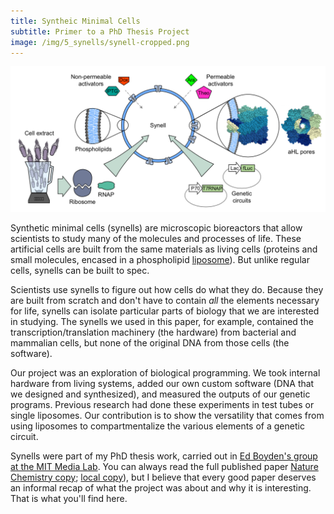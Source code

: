 ```yaml
---
title: Syntheic Minimal Cells
subtitle: Primer to a PhD Thesis Project
image: /img/5_synells/synell-cropped.png
---
```


![Synells overview](/img/5_synells/synell1.png)

Synthetic minimal cells (synells) are microscopic bioreactors that allow scientists to study many of the molecules and processes of life. These artificial cells are built from the same materials as living cells (proteins and small molecules, encased in a phospholipid [liposome](https://en.wikipedia.org/wiki/Liposome)). But unlike regular cells, synells can be built to spec.

Scientists use synells to figure out how cells do what they do. Because they are built from scratch and don't have to contain _all_ the elements necessary for life, synells can isolate particular parts of biology that we are interested in studying. The synells we used in this paper, for example, contained the transcription/translation machinery (the hardware) from bacterial and mammalian cells, but none of the original DNA from those cells (the software).

Our project was an exploration of biological programming. We took internal hardware from living systems, added our own custom software (DNA that we designed and synthesized), and measured the outputs of our genetic programs. Previous research had done these experiments in test tubes or single liposomes. Our contribution is to show the versatility that comes from using liposomes to compartmentalize the various elements of a genetic circuit. 

Synells were part of my PhD thesis work, carried out in [Ed Boyden's group at the MIT Media Lab](http://syntheticneurobiology.org/). You can always read the full published paper [Nature Chemistry copy](http://www.nature.com/nchem/journal/vaop/ncurrent/full/nchem.2644.html); [local copy](http://syntheticneurobiology.org/PDFs/16.11.adamala.pdf)), but I believe that every good paper deserves an informal recap of what the project was about and why it is interesting. That is what you'll find here.

